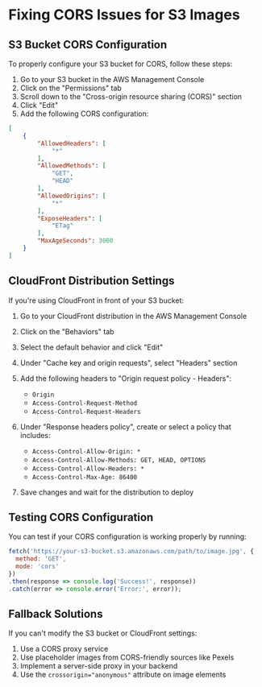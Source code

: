 # Fixing CORS Issues for S3 Images

## S3 Bucket CORS Configuration

To properly configure your S3 bucket for CORS, follow these steps:

1. Go to your S3 bucket in the AWS Management Console
2. Click on the "Permissions" tab
3. Scroll down to the "Cross-origin resource sharing (CORS)" section
4. Click "Edit"
5. Add the following CORS configuration:

```json
[
    {
        "AllowedHeaders": [
            "*"
        ],
        "AllowedMethods": [
            "GET",
            "HEAD"
        ],
        "AllowedOrigins": [
            "*"
        ],
        "ExposeHeaders": [
            "ETag"
        ],
        "MaxAgeSeconds": 3000
    }
]
```

## CloudFront Distribution Settings

If you're using CloudFront in front of your S3 bucket:

1. Go to your CloudFront distribution in the AWS Management Console
2. Click on the "Behaviors" tab
3. Select the default behavior and click "Edit"
4. Under "Cache key and origin requests", select "Headers" section
5. Add the following headers to "Origin request policy - Headers":
   - `Origin`
   - `Access-Control-Request-Method`
   - `Access-Control-Request-Headers`
6. Under "Response headers policy", create or select a policy that includes:
   - `Access-Control-Allow-Origin: *`
   - `Access-Control-Allow-Methods: GET, HEAD, OPTIONS`
   - `Access-Control-Allow-Headers: *`
   - `Access-Control-Max-Age: 86400`

7. Save changes and wait for the distribution to deploy

## Testing CORS Configuration

You can test if your CORS configuration is working properly by running:

```javascript
fetch('https://your-s3-bucket.s3.amazonaws.com/path/to/image.jpg', {
  method: 'GET',
  mode: 'cors'
})
.then(response => console.log('Success!', response))
.catch(error => console.error('Error:', error));
```

## Fallback Solutions

If you can't modify the S3 bucket or CloudFront settings:

1. Use a CORS proxy service
2. Use placeholder images from CORS-friendly sources like Pexels
3. Implement a server-side proxy in your backend
4. Use the `crossorigin="anonymous"` attribute on image elements